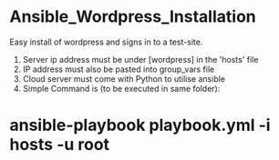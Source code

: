 # Ansible_Wordpress_Installation

Easy install of wordpress and signs in to a test-site.
1. Server  ip address must be under [wordpress] in the 'hosts' file
2. IP address must also be pasted into group_vars file
3. Cloud server must come with Python to utilise ansible
4. Simple Command is (to be executed in same folder): 

# ansible-playbook playbook.yml -i hosts -u root
